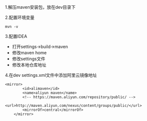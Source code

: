 1.解压maven安装包，放在dev目录下

2.配置环境变量

```
mvn -v
```

3.配置IDEA

- 打开settings->build->maven
- 修改maven home
- 修改settings文件
- 修改本地仓库地址

4.在dev settings.xml文件中添加阿里云镜像地址

```
<mirror>
        <id>alimaven</id>
        <name>aliyun maven</name>
        <!-- https://maven.aliyun.com/repository/public/ -->
        <url>http://maven.aliyun.com/nexus/content/groups/public/</url>
        <mirrorOf>central</mirrorOf>
    </mirror>
```

